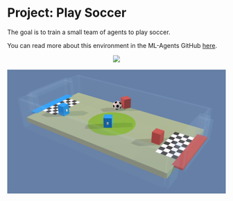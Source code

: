 # Project: Play Soccer
The goal is to train a small team of agents to play soccer.

You can read more about this environment in the ML-Agents GitHub [here](https://github.com/Unity-Technologies/ml-agents/blob/master/docs/Learning-Environment-Examples.md).
<p align="center">
  <img src="https://classroom.udacity.com/nanodegrees/nd893/parts/ec710e48-f1c5-4f1c-82de-39955d168eaa/modules/89b85bd0-0add-4548-bce9-3747eb099e60/lessons/3cf5c0c4-e837-4fe6-8071-489dcdb3ab3e/concepts/f33c537d-8de7-413b-8004-74374e992fd4#">
</p>

![A cute kitten](images/soccer.png?style=centerme)
